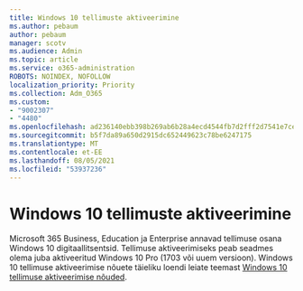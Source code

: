 ```yaml
---
title: Windows 10 tellimuste aktiveerimine
ms.author: pebaum
author: pebaum
manager: scotv
ms.audience: Admin
ms.topic: article
ms.service: o365-administration
ROBOTS: NOINDEX, NOFOLLOW
localization_priority: Priority
ms.collection: Adm_O365
ms.custom:
- "9002307"
- "4480"
ms.openlocfilehash: ad236140ebb398b269ab6b28a4ecd4544fb7d2fff2d7541e7ce481c13fd7afa6
ms.sourcegitcommit: b5f7da89a650d2915dc652449623c78be6247175
ms.translationtype: MT
ms.contentlocale: et-EE
ms.lasthandoff: 08/05/2021
ms.locfileid: "53937236"
---
```

# <a name="activating-windows-10-subscriptions"></a>Windows 10 tellimuste aktiveerimine

Microsoft 365 Business, Education ja Enterprise annavad tellimuse osana Windows 10 digitaallitsentsid. Tellimuse aktiveerimiseks peab seadmes olema juba aktiveeritud Windows 10 Pro (1703 või uuem versioon). Windows 10 tellimuse aktiveerimise nõuete täieliku loendi leiate teemast [Windows 10 tellimuse aktiveerimise nõuded](https://docs.microsoft.com/windows/deployment/windows-10-subscription-activation#requirements).
